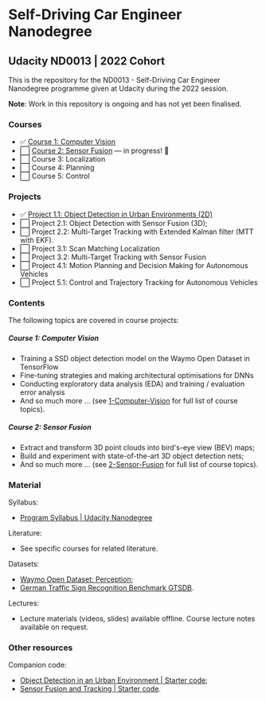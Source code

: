 # Self-Driving Car Engineer Nanodegree
## Udacity ND0013 | 2022 Cohort
This is the repository for the ND0013 - Self-Driving Car Engineer Nanodegree programme given at Udacity during the 2022 session.

**Note**: Work in this repository is ongoing and has not yet been finalised.


### Courses
* ✅ [Course 1: Computer Vision](https://github.com/jonathanloganmoran/ND0013-Self-Driving-Car-Engineer/tree/main/1-Computer-Vision)
* ⬜️ [Course 2: Sensor Fusion](https://github.com/jonathanloganmoran/ND0013-Self-Driving-Car-Engineer/tree/main/2-Sensor-Fusion) — in progress! 🎉
* ⬜️ Course 3: Localization
* ⬜️ Course 4: Planning
* ⬜️ Course 5: Control



### Projects
* ✅ [Project 1.1: Object Detection in Urban Environments (2D)](https://github.com/jonathanloganmoran/ND0013-Self-Driving-Car-Engineer/tree/main/1-Computer-Vision/1-1-Object-Detection-in-Urban-Environments)
* ⬜️ Project 2.1: Object Detection with Sensor Fusion (3D);
* ⬜️ Project 2.2: Multi-Target Tracking with Extended Kalman filter (MTT with EKF).
* ⬜️ Project 3.1: Scan Matching Localization
* ⬜️ Project 3.2: Multi-Target Tracking with Sensor Fusion
* ⬜️ Project 4.1: Motion Planning and Decision Making for Autonomous Vehicles
* ⬜️ Project 5.1: Control and Trajectory Tracking for Autonomous Vehicles


### Contents
The following topics are covered in course projects:

##### Course 1: Computer Vision
* Training a SSD object detection model on the Waymo Open Dataset in TensorFlow
* Fine-tuning strategies and making architectural optimisations for DNNs
* Conducting exploratory data analysis (EDA) and training / evaluation error analysis
* And so much more ... (see [1-Computer-Vision](https://github.com/jonathanloganmoran/ND0013-Self-Driving-Car-Engineer/tree/main/1-Computer-Vision) for full list of course topics).

##### Course 2: Sensor Fusion
* Extract and transform 3D point clouds into bird's-eye view (BEV) maps;
* Build and experiment with state-of-the-art 3D object detection nets;
* And so much more ... (see [2-Sensor-Fusion]() for full list of course topics).



### Material
Syllabus:
* [Program Syllabus | Udacity Nanodegree](https://d20vrrgs8k4bvw.cloudfront.net/documents/en-US/Self-Driving+Car+Engineer+Nanodegree+Syllabus+nd0013+.pdf)

Literature:
* See specific courses for related literature.

Datasets:
* [Waymo Open Dataset: Perception](https://waymo.com/open/);
* [German Traffic Sign Recognition Benchmark GTSDB](https://doi.org/10.17894/ucph.358970eb-0474-4d8f-90b5-3f124d9f9bc6).

Lectures:
* Lecture materials (videos, slides) available offline. Course lecture notes available on request.


### Other resources
Companion code:
* [Object Detection in an Urban Environment | Starter code](https://github.com/udacity/nd013-c1-vision-starter);
* [Sensor Fusion and Tracking | Starter code](https://github.com/udacity/nd013-c2-fusion-starter).
